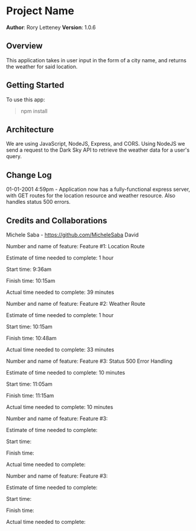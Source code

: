 # Project Name

**Author**: Rory Letteney
**Version**: 1.0.6

## Overview
This application takes in user input in the form of a city name, and returns the weather for said location.

## Getting Started
To use this app:
> npm install

## Architecture
We are using JavaScript, NodeJS, Express, and CORS. Using NodeJS we send a request to the Dark Sky API to retrieve the weather data for a user's query.

## Change Log
01-01-2001 4:59pm - Application now has a fully-functional express server, with GET routes for the location resource and weather resource. Also handles status 500 errors.

## Credits and Collaborations
Michele Saba - https://github.com/MicheleSaba
David


Number and name of feature: Feature #1: Location Route

Estimate of time needed to complete: 1 hour

Start time: 9:36am

Finish time: 10:15am

Actual time needed to complete: 39 minutes

Number and name of feature: Feature #2: Weather Route

Estimate of time needed to complete: 1 hour

Start time: 10:15am

Finish time: 10:48am

Actual time needed to complete: 33 minutes

Number and name of feature: Feature #3: Status 500 Error Handling

Estimate of time needed to complete: 10 minutes

Start time: 11:05am

Finish time: 11:15am

Actual time needed to complete: 10 minutes

Number and name of feature: Feature #3:

Estimate of time needed to complete: 

Start time: 

Finish time: 

Actual time needed to complete: 

Number and name of feature: Feature #3:

Estimate of time needed to complete: 

Start time: 

Finish time: 

Actual time needed to complete: 